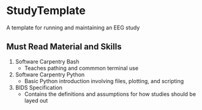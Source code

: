# StudyTemplate
A template for running and maintaining an EEG study

## Must Read Material and Skills

1. Software Carpentry Bash
    * Teaches pathing and commmon terminal use
2. Software Carpentry Python
    * Basic Python introduction involving files, plotting, and scripting
3. BIDS Specification
    * Contains the definitions and assumptions for how studies should be layed out

